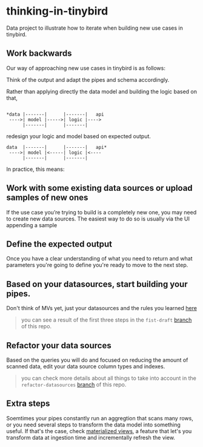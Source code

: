 # thinking-in-tinybird
Data project to illustrate how to iterate when building new use cases in tinybird.

## Work backwards

Our way of approaching new use cases in tinybird is as follows: 

Think of the output and adapt the pipes and schema accordingly. 

Rather than applying directly the data model and building the logic based on that,
 ```

*data |-------|      |-------|   api
  ---->| model |----->| logic |---->
       |-------|      |-------|
 ```
 redesign your logic and model based on expected output.
 ```
data  |-------|      |-------|   api*
  ---->| model |<-----| logic |<----
       |-------|      |-------|
 ```



In practice, this means:

## Work with some existing data sources or upload samples of new ones

If the use case you’re trying to build is a completely new one, you may need to create new data sources. The easiest way to do so is usually via the UI appending a sample

## Define the expected output

Once you have a clear understanding of what you need to return and what parameters you're going to define you're ready to move to the next step.

## Based on your datasources, start building your pipes. 

Don't think of MVs yet, just your datasources and the rules you learned [here](https://www.tinybird.co/guide/best-practices-faster-sql-queries)

> you can see a result of the first three steps in the `fist-draft` [branch](https://github.com/tinybirdco/thinking-in-tinybird/tree/first-draft) of this repo.

## Refactor your data sources

Based on the queries you will do and focused on reducing the amount of scanned data, edit your data source column types and indexes.

> you can check more details about all things to take into account in the `refactor-datasources` [branch](https://github.com/tinybirdco/thinking-in-tinybird/tree/refactor-datasources) of this repo.

## Extra steps

Soemtimes your pipes constantly run an aggregtion that scans many rows, or you need several steps to transform the data model into something useful. If that's the case, check [materialized views](https://www.tinybird.co/guide/materialized-views), a feature that let's you transform data at ingestion time and incrementally refresh the view.
